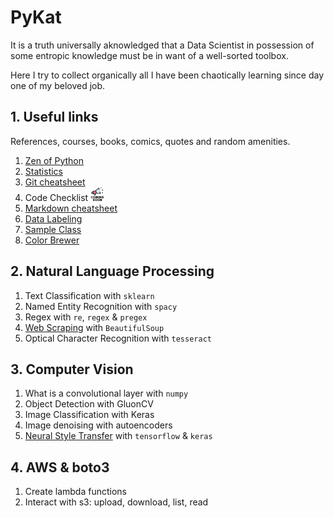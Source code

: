 # PyKat

It is a truth universally aknowledged that a Data Scientist in possession of some entropic knowledge must be in want of a well-sorted toolbox.

Here I try to collect organically all I have been chaotically learning since day one of my beloved job.

## 1. Useful links
References, courses, books, comics, quotes and random amenities.

1. [Zen of Python](https://peps.python.org/pep-0020/#the-zen-of-python)
2. [Statistics](https://xkcd.com/2560/)
3. [Git cheatsheet](https://github.com/kathrinbonamini/portfolio/blob/main/A1_useful_links/GitCheatsheet.md)
4. Code Checklist <img src="images/coming-soon.png" width="22">
5. [Markdown cheatsheet](https://github.com/adam-p/markdown-here/wiki/Markdown-Cheatsheet)
6. [Data Labeling](https://labelstud.io/)
7. [Sample Class](https://github.com/kathrinbonamini/portfolio/blob/main/A1_useful_links/SampleClass.py)
8. [Color Brewer](https://colorbrewer2.org/#type=diverging&scheme=PuOr&n=3)

## 2. Natural Language Processing
1. Text Classification with `sklearn`
2. Named Entity Recognition with `spacy`
3. Regex with `re`, `regex` & `pregex`
4. [Web Scraping](https://github.com/kathrinbonamini/portfolio/blob/main/A2_natural_language_processing/crawler/crawler.md) with `BeautifulSoup` 
5. Optical Character Recognition with `tesseract`

## 3. Computer Vision
1. What is a convolutional layer with `numpy`
2. Object Detection with GluonCV
3. Image Classification with Keras
4. Image denoising with autoencoders
5. [Neural Style Transfer](https://github.com/kathrinbonamini/portfolio/blob/main/A3_computer_vision/neural_style_transfer/neural_style_transfer.md) with `tensorflow` & `keras`

## 4. AWS & boto3
1. Create lambda functions
2. Interact with s3: upload, download, list, read
